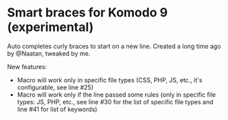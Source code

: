 Smart braces for Komodo 9 (experimental)
===

Auto completes curly braces to start on a new line. Created a long time ago by @Naatan, tweaked by me.

New features:

 * Macro will work only in specific file types (CSS, PHP, JS, etc., it's configurable, see line #25)
 * Macro will work only if the line passed some rules (only in specific file types: JS, PHP, etc.,
 see line #30 for the list of specific file types and line #41 for list of keywords)

